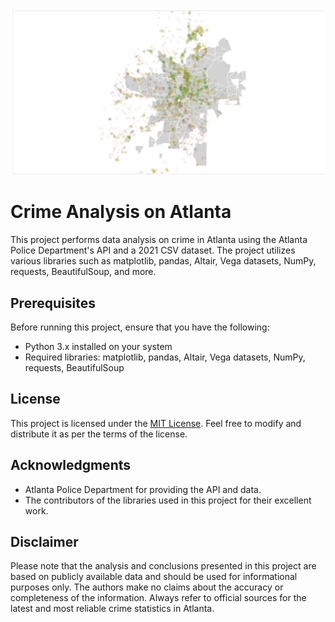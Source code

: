 ![Crime Analysis](AltairMap.png)

# Crime Analysis on Atlanta

This project performs data analysis on crime in Atlanta using the Atlanta Police Department's API and a 2021 CSV dataset. The project utilizes various libraries such as matplotlib, pandas, Altair, Vega datasets, NumPy, requests, BeautifulSoup, and more.

## Prerequisites

Before running this project, ensure that you have the following:

- Python 3.x installed on your system
- Required libraries: matplotlib, pandas, Altair, Vega datasets, NumPy, requests, BeautifulSoup

## License

This project is licensed under the [MIT License](LICENSE). Feel free to modify and distribute it as per the terms of the license.

## Acknowledgments

- Atlanta Police Department for providing the API and data.
- The contributors of the libraries used in this project for their excellent work.

## Disclaimer

Please note that the analysis and conclusions presented in this project are based on publicly available data and should be used for informational purposes only. The authors make no claims about the accuracy or completeness of the information. Always refer to official sources for the latest and most reliable crime statistics in Atlanta.

